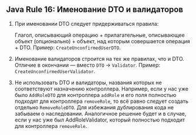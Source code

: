 ## Java Rule 16: Именование DTO и валидаторов

1. При именовании DTO следует придерживаться правила:

    Глагол, описывающий операцию + прилагательные, описывающее объект (опционально) + объект, над которым
совершается операция + DTO. Пример: `CreateUnconfirmedUserDTO`.

2. Именование валидаторов строится на тех же правилах, что и DTO. Отличие в окончании — вместо `DTO` -> `Validator`.
Пример: `CreateUnconfirmedUserValidator`.

3. Не использовать DTO и валидаторы, названия которых не соответствуют назначению контроллера. Например, если у нас уже
было `AddRoleDTO` для контроллера `addRole` и его поля полностью подходят для контроллера `removeRole`, то всё равно
следует создать отдельно `RemoveRoleDTO`. Для избежания дублирования кода не забываем о наследовании. Аналогичное
решение будет и в случае, если у нас уже был AddRoleValidator, который полностью подходит для контроллера `removeRole`.
